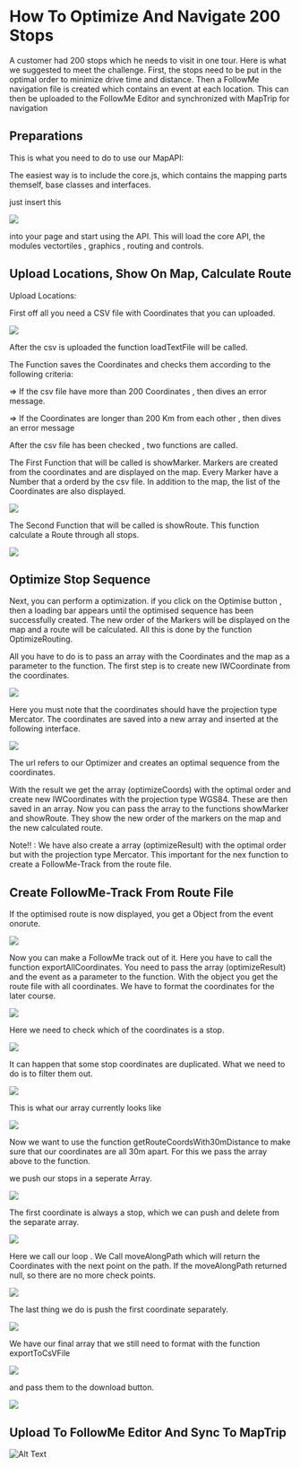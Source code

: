 # How To Optimize And Navigate 200 Stops

A customer had 200 stops which he needs to visit in one tour. Here is what we suggested to meet the challenge. First, the stops need to be put in the optimal order to minimize drive time and distance. Then a FollowMe navigation file is created which contains an event at each location. This can then be uploaded to the FollowMe Editor and synchronized with MapTrip for navigation

## Preparations

This is what you need to do to use our MapAPI:

The easiest way is to include the core.js, which contains the mapping parts themself, base classes and interfaces.

just insert this 

![](readme_png/MapAPILink.PNG)

into your page and start using the API. This will load the core API, the modules vectortiles , graphics , routing and controls.

## Upload Locations, Show On Map, Calculate Route

Upload Locations: 

First off all you need a CSV file with Coordinates that you can uploaded. 

![](readme_png/uploadContainer.PNG)

After the csv is uploaded the function loadTextFile will be called. 

The Function saves the Coordinates and checks them according to the following criteria:

=> If the csv file have more than 200 Coordinates , then dives an error message.

=> If the Coordinates are longer than 200 Km from each other , then dives an error message

After the csv file has been checked , two functions are called.

The First Function that will be called is showMarker. Markers are created from the coordinates and are displayed on the map. Every Marker have a Number that a orderd by the csv file. In addition to the map, the list of the Coordinates are also displayed.

![](readme_png/showMarker.PNG)

The Second Function that will be called is showRoute. This function calculate a Route through all stops.

![](readme_png/showRoute.PNG)

## Optimize Stop Sequence

Next, you can perform a optimization. if you click on the Optimise button , then a loading bar appears until the optimised sequence has been successfully created. The new order of the Markers will be displayed on the map and a route will be calculated. All this is done by the function OptimizeRouting.

All you have to do is to pass an array with the Coordinates and the map as a parameter to the function. 
The first step is to create new IWCoordinate from the coordinates.

![](readme_png/ArrayForOptimize.PNG)

Here you must note that the coordinates should have the projection type Mercator.
The coordinates are saved into a new array and inserted at the following interface.

![](readme_png/optimizationurl.PNG)

The url refers to our Optimizer and creates an optimal sequence from the coordinates.

With the result we get the array (optimizeCoords) with the optimal order and create new IWCoordinates with the projection type WGS84. These are then saved in an array. Now you can pass the array to the functions showMarker and showRoute. They show the new order of the markers on the map and the new calculated route.

Note!! : We have also create a array (optimizeResult) with the optimal order but with the projection type Mercator. This important for the nex function to create a FollowMe-Track from the route file.



## Create FollowMe-Track From Route File
If the optimised route is now displayed, you get a Object from the event onorute.

![](readme_png/EventOnroute.PNG)

Now you can make a FollowMe track out of it. Here you have to call the function exportAllCoordinates. You need to pass the array (optimizeResult) and the event as a parameter to the function.
With the object you get the route file with all coordinates.
We have to format the coordinates for the later course.

![](readme_png/exportAllCoordinates1.PNG)

Here we need to check which of the coordinates is a stop.

![](readme_png/exportAllCoordinates2.PNG)

It can happen that some stop coordinates are duplicated. What we need to do is to filter them out.

![](readme_png/exportAllCoordinates3.PNG)

This is what our array currently looks like

![](readme_png/ArrayExample.PNG)


Now we want to use the function getRouteCoordsWith30mDistance to make sure that our coordinates are all 30m apart. For this we pass the array above to the function.

we push our stops in a seperate Array. 

![](readme_png/RouteCoords30mDistance.PNG)

The first coordinate is always a stop, which we can push and delete from the separate array.

![](readme_png/RouteCoords30mDistance2.PNG)

Here we call our loop . We Call moveAlongPath which will return the Coordinates with the next point on the path. If the moveAlongPath returned null, so there are no more check points.

![](readme_png/RouteCoords30mDistanc4.PNG)

The last thing we do is push the first coordinate separately.  

![](readme_png/RouteCoords30mDistanc3.PNG)

We have our final array that we still need to format with the function exportToCsVFile 

![](readme_png/download1.PNG)


and pass them to the download button. 

![](readme_png/download2.PNG)


## Upload To FollowMe Editor And Sync To MapTrip
![Alt Text](readme_png/uploadFME-Track.gif)